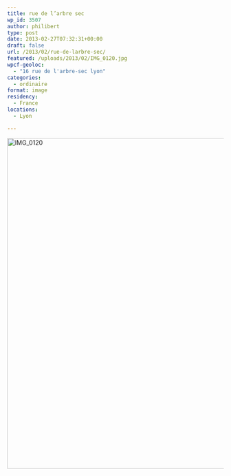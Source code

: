 ```yaml
---
title: rue de l’arbre sec
wp_id: 3507
author: philibert
type: post
date: 2013-02-27T07:32:31+00:00
draft: false
url: /2013/02/rue-de-larbre-sec/
featured: /uploads/2013/02/IMG_0120.jpg
wpcf-geoloc:
  - "16 rue de l'arbre-sec lyon"
categories:
  - ordinaire
format: image
residency:
  - France
locations:
  - Lyon

---
```

[<img src="/uploads/2013/02/IMG_0120-1024x768.jpg" alt="IMG_0120" width="1024" height="768" class="alignleft size-large wp-image-3508" srcset="/uploads/2013/02/IMG_0120-1024x768.jpg 1024w, /uploads/2013/02/IMG_0120-300x225.jpg 300w, /uploads/2013/02/IMG_0120-263x197.jpg 263w, /uploads/2013/02/IMG_0120-650x487.jpg 650w" sizes="(max-width: 1024px) 100vw, 1024px" />][1]

 [1]: /uploads/2013/02/IMG_0120.jpg
